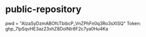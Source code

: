 # public-repository

pwd = "AIzaSyDzmABOfcTbibcP_VnZPhFn0q3Ro3sXlSQ"
Token: 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
